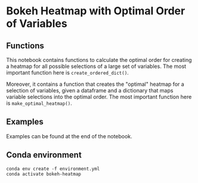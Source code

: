# Bokeh Heatmap with Optimal Order of Variables


## Functions

This notebook contains functions to calculate the optimal order for creating
a heatmap for all possible selections of a large set of variables. The most important
function here is ``create_ordered_dict()``.

Moreover, it contains a function that creates the "optimal" heatmap for a selection of
variables, given a dataframe and a dictionary that maps variable selections into the
optimal order. The most important function here is ``make_optimal_heatmap()``.

## Examples

Examples can be found at the end of the notebook.

## Conda environment

```
conda env create -f environment.yml
conda activate bokeh-heatmap
```

